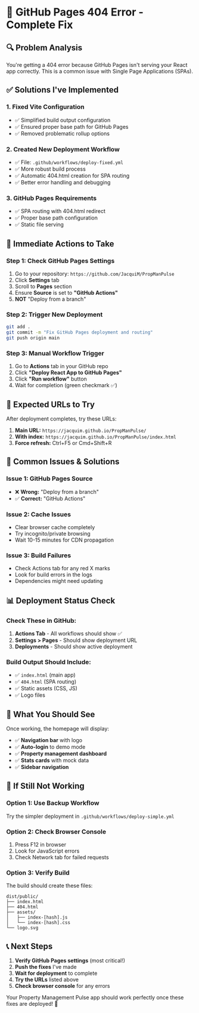 # 🚨 GitHub Pages 404 Error - Complete Fix

## 🔍 **Problem Analysis**

You're getting a 404 error because GitHub Pages isn't serving your React app correctly. This is a common issue with Single Page Applications (SPAs).

## ✅ **Solutions I've Implemented**

### 1. **Fixed Vite Configuration**
- ✅ Simplified build output configuration
- ✅ Ensured proper base path for GitHub Pages
- ✅ Removed problematic rollup options

### 2. **Created New Deployment Workflow**
- ✅ File: `.github/workflows/deploy-fixed.yml`
- ✅ More robust build process
- ✅ Automatic 404.html creation for SPA routing
- ✅ Better error handling and debugging

### 3. **GitHub Pages Requirements**
- ✅ SPA routing with 404.html redirect
- ✅ Proper base path configuration
- ✅ Static file serving

## 🚀 **Immediate Actions to Take**

### **Step 1: Check GitHub Pages Settings**
1. Go to your repository: `https://github.com/JacquiM/PropManPulse`
2. Click **Settings** tab
3. Scroll to **Pages** section
4. Ensure **Source** is set to **"GitHub Actions"**
5. **NOT** "Deploy from a branch"

### **Step 2: Trigger New Deployment**
```bash
git add .
git commit -m "Fix GitHub Pages deployment and routing"
git push origin main
```

### **Step 3: Manual Workflow Trigger**
1. Go to **Actions** tab in your GitHub repo
2. Click **"Deploy React App to GitHub Pages"**
3. Click **"Run workflow"** button
4. Wait for completion (green checkmark ✅)

## 🎯 **Expected URLs to Try**

After deployment completes, try these URLs:

1. **Main URL:** `https://jacquim.github.io/PropManPulse/`
2. **With index:** `https://jacquim.github.io/PropManPulse/index.html`
3. **Force refresh:** Ctrl+F5 or Cmd+Shift+R

## 🔧 **Common Issues & Solutions**

### **Issue 1: GitHub Pages Source**
- ❌ **Wrong:** "Deploy from a branch" 
- ✅ **Correct:** "GitHub Actions"

### **Issue 2: Cache Issues**
- Clear browser cache completely
- Try incognito/private browsing
- Wait 10-15 minutes for CDN propagation

### **Issue 3: Build Failures**
- Check Actions tab for any red X marks
- Look for build errors in the logs
- Dependencies might need updating

## 📊 **Deployment Status Check**

### **Check These in GitHub:**
1. **Actions Tab** - All workflows should show ✅
2. **Settings > Pages** - Should show deployment URL
3. **Deployments** - Should show active deployment

### **Build Output Should Include:**
- ✅ `index.html` (main app)
- ✅ `404.html` (SPA routing)
- ✅ Static assets (CSS, JS)
- ✅ Logo files

## 🎯 **What You Should See**

Once working, the homepage will display:
- ✅ **Navigation bar** with logo
- ✅ **Auto-login** to demo mode
- ✅ **Property management dashboard**
- ✅ **Stats cards** with mock data
- ✅ **Sidebar navigation**

## 🔄 **If Still Not Working**

### **Option 1: Use Backup Workflow**
Try the simpler deployment in `.github/workflows/deploy-simple.yml`

### **Option 2: Check Browser Console**
1. Press F12 in browser
2. Look for JavaScript errors
3. Check Network tab for failed requests

### **Option 3: Verify Build**
The build should create these files:
```
dist/public/
├── index.html
├── 404.html
├── assets/
│   ├── index-[hash].js
│   └── index-[hash].css
└── logo.svg
```

## 📞 **Next Steps**

1. **Verify GitHub Pages settings** (most critical!)
2. **Push the fixes** I've made
3. **Wait for deployment** to complete
4. **Try the URLs** listed above
5. **Check browser console** for any errors

Your Property Management Pulse app should work perfectly once these fixes are deployed! 🎉

